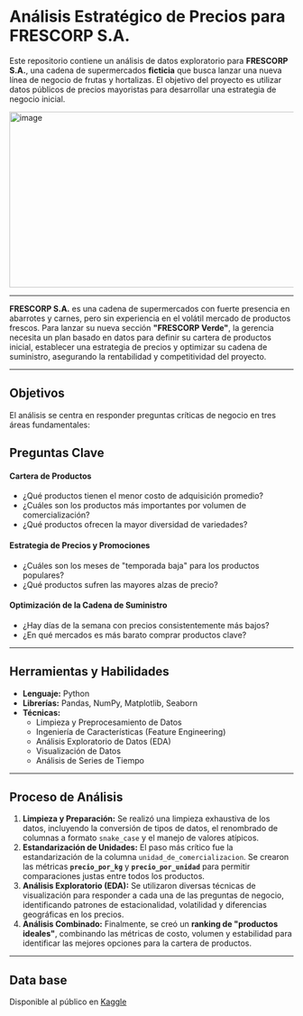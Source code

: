 # Análisis Estratégico de Precios para FRESCORP S.A.

Este repositorio contiene un análisis de datos exploratorio para **FRESCORP S.A.**, una cadena de supermercados **ficticia** que busca lanzar una nueva línea de negocio de frutas y hortalizas. El objetivo del proyecto es utilizar datos públicos de precios mayoristas para desarrollar una estrategia de negocio inicial.

<img width="698" height="312" alt="image" src="https://github.com/user-attachments/assets/fc8291fc-8f2d-445f-a4db-a3947996f38e" />


---

**FRESCORP S.A.** es una cadena de supermercados con fuerte presencia en abarrotes y carnes, pero sin experiencia en el volátil mercado de productos frescos. Para lanzar su nueva sección **"FRESCORP Verde"**, la gerencia necesita un plan basado en datos para definir su cartera de productos inicial, establecer una estrategia de precios y optimizar su cadena de suministro, asegurando la rentabilidad y competitividad del proyecto.

---

## Objetivos 

El análisis se centra en responder preguntas críticas de negocio en tres áreas fundamentales:

## Preguntas Clave

####  Cartera de Productos
* ¿Qué productos tienen el menor costo de adquisición promedio?
* ¿Cuáles son los productos más importantes por volumen de comercialización?
* ¿Qué productos ofrecen la mayor diversidad de variedades?

####  Estrategia de Precios y Promociones
* ¿Cuáles son los meses de "temporada baja" para los productos populares?
* ¿Qué productos sufren las mayores alzas de precio?

####  Optimización de la Cadena de Suministro
* ¿Hay días de la semana con precios consistentemente más bajos?
* ¿En qué mercados es más barato comprar productos clave?

---

## Herramientas y Habilidades

* **Lenguaje:** Python
* **Librerías:** Pandas, NumPy, Matplotlib, Seaborn
* **Técnicas:**
    * Limpieza y Preprocesamiento de Datos
    * Ingeniería de Características (Feature Engineering)
    * Análisis Exploratorio de Datos (EDA)
    * Visualización de Datos
    * Análisis de Series de Tiempo

---

## Proceso de Análisis

1.  **Limpieza y Preparación:** Se realizó una limpieza exhaustiva de los datos, incluyendo la conversión de tipos de datos, el renombrado de columnas a formato `snake_case` y el manejo de valores atípicos.
2.  **Estandarización de Unidades:** El paso más crítico fue la estandarización de la columna `unidad_de_comercializacion`. Se crearon las métricas **`precio_por_kg`** y **`precio_por_unidad`** para permitir comparaciones justas entre todos los productos.
3.  **Análisis Exploratorio (EDA):** Se utilizaron diversas técnicas de visualización para responder a cada una de las preguntas de negocio, identificando patrones de estacionalidad, volatilidad y diferencias geográficas en los precios.
4.  **Análisis Combinado:** Finalmente, se creó un **ranking de "productos ideales"**, combinando las métricas de costo, volumen y estabilidad para identificar las mejores opciones para la cartera de productos.

---

## Data base

Disponible al público en [Kaggle](https://www.kaggle.com/datasets/ricardourdaneta/precio-mayorista-de-frutas-y-hortalizas-2025)
